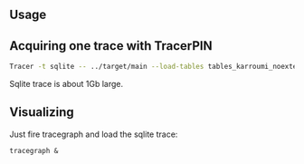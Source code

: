 ## Usage

## Acquiring one trace with TracerPIN


```bash
Tracer -t sqlite -- ../target/main --load-tables tables_karroumi_noextenc.tbl --input-files <(echo 000102030405060708090a0b0c0d0e0f|xxd -r -p) --out-file >(xxd -p)
```

Sqlite trace is about 1Gb large.

## Visualizing

Just fire tracegraph and load the sqlite trace:

```
tracegraph &
```
